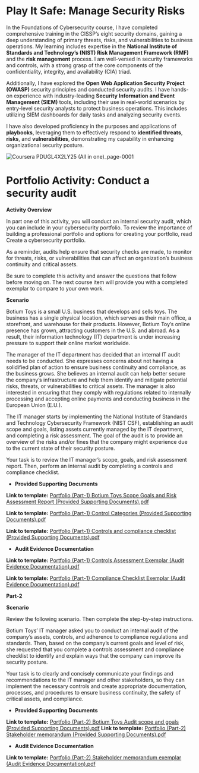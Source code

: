 # Play It Safe: Manage Security Risks

In the Foundations of Cybersecurity course, I have completed comprehensive training in the CISSP’s eight security domains, gaining a deep understanding of primary threats, risks, and vulnerabilities to business operations. My learning includes expertise in the **National Institute of Standards and Technology’s (NIST) Risk Management Framework (RMF)** and the **risk management** process. I am well-versed in security frameworks and controls, with a strong grasp of the core components of the confidentiality, integrity, and availability (CIA) triad.

Additionally, I have explored the **Open Web Application Security Project (OWASP)** security principles and conducted security audits. I have hands-on experience with industry-leading **Security Information and Event Management (SIEM)** tools, including their use in real-world scenarios by entry-level security analysts to protect business operations. This includes utilizing SIEM dashboards for daily tasks and analyzing security events.

I have also developed proficiency in the purposes and applications of **playbooks**, leveraging them to effectively respond to **identified threats**, **risks**, and **vulnerabilities**, demonstrating my capability in enhancing organizational security posture.

![Coursera PDUGL4X2LY25 (All in one)_page-0001](https://github.com/user-attachments/assets/e71d5c3e-82bf-45f4-9b4a-2acfe7c5f79d)

# Portfolio Activity: Conduct a security audit

**Activity Overview**

In part one of this activity, you will conduct an internal security audit, which you can include in your cybersecurity portfolio. To review the importance of building a professional portfolio and options for creating your portfolio, read Create a cybersecurity portfolio.

As a reminder, audits help ensure that security checks are made, to monitor for threats, risks, or vulnerabilities that can affect an organization’s business continuity and critical assets. 

Be sure to complete this activity and answer the questions that follow before moving on. The next course item will provide you with a completed exemplar to compare to your own work.  

**Scenario**

Botium Toys is a small U.S. business that develops and sells toys. The business has a single physical location, which serves as their main office, a storefront, and warehouse for their products. However, Botium Toy’s online presence has grown, attracting customers in the U.S. and abroad. As a result, their information technology (IT) department is under increasing pressure to support their online market worldwide. 

The manager of the IT department has decided that an internal IT audit needs to be conducted. She expresses concerns about not having a solidified plan of action to ensure business continuity and compliance, as the business grows. She believes an internal audit can help better secure the company’s infrastructure and help them identify and mitigate potential risks, threats, or vulnerabilities to critical assets. The manager is also interested in ensuring that they comply with regulations related to internally processing and accepting online payments and conducting business in the European Union (E.U.).   

The IT manager starts by implementing the National Institute of Standards and Technology Cybersecurity Framework (NIST CSF), establishing an audit scope and goals, listing assets currently managed by the IT department, and completing a risk assessment. The goal of the audit is to provide an overview of the risks and/or fines that the company might experience due to the current state of their security posture.

Your task is to review the IT manager’s scope, goals, and risk assessment report. Then, perform an internal audit by completing a controls and compliance checklist. 

* **Provided Supporting Documents**

**Link to template:** [Portfolio (Part-1) Botium Toys Scope Goals and Risk Assessment Report (Provided Supporting Documents).pdf](https://github.com/user-attachments/files/17918781/Portfolio.Part-1.Botium.Toys.Scope.Goals.and.Risk.Assessment.Report.Provided.Supporting.Documents.pdf)

**Link to template:** [Portfolio (Part-1) Control Categories (Provided Supporting Documents).pdf](https://github.com/user-attachments/files/17918783/Portfolio.Part-1.Control.Categories.Provided.Supporting.Documents.pdf)

**Link to template:** [Portfolio (Part-1) Controls and compliance checklist (Provided Supporting Documents).pdf](https://github.com/user-attachments/files/17918784/Portfolio.Part-1.Controls.and.compliance.checklist.Provided.Supporting.Documents.pdf)


* **Audit Evidence Documentation**

**Link to template:** [Portfolio (Part-1) Controls Assessment Exemplar (Audit Evidence Documentation).pdf](https://github.com/user-attachments/files/17918755/Portfolio.Part-1.Controls.Assessment.Exemplar.Audit.Evidence.Documentation.pdf)

**Link to template:** [Portfolio (Part-1) Compliance Checklist Exemplar (Audit Evidence Documentation).pdf](https://github.com/user-attachments/files/17918756/Portfolio.Part-1.Compliance.Checklist.Exemplar.Audit.Evidence.Documentation.pdf)

**Part-2**

**Scenario**

Review the following scenario. Then complete the step-by-step instructions.

Botium Toys’ IT manager asked you to conduct an internal audit of the company’s assets, controls, and adherence to compliance regulations and standards. Then, based on the company’s current goals and level of risk, she requested that you complete a controls assessment and compliance checklist to identify and explain ways that the company can improve its security posture. 

Your task is to clearly and concisely communicate your findings and recommendations to the IT manager and other stakeholders, so they can implement the necessary controls and create appropriate documentation, processes, and procedures to ensure business continuity, the safety of critical assets, and compliance.

* **Provided Supporting Documents**

**Link to template:** [Portfolio (Part-2) Botium Toys Audit scope and goals (Provided Supporting Documents).pdf](https://github.com/user-attachments/files/17918788/Portfolio.Part-2.Botium.Toys.Audit.scope.and.goals.Provided.Supporting.Documents.pdf)
**Link to template:** [Portfolio (Part-2) Stakeholder memorandum (Provided Supporting Documents).pdf](https://github.com/user-attachments/files/17918789/Portfolio.Part-2.Stakeholder.memorandum.Provided.Supporting.Documents.pdf)


* **Audit Evidence Documentation**

**Link to template:** [Portfolio (Part-2) Stakeholder memorandum exemplar (Audit Evidence Documentation).pdf](https://github.com/user-attachments/files/17918742/Portfolio.Part-2.Stakeholder.memorandum.exemplar.Audit.Evidence.Documentation.pdf)

